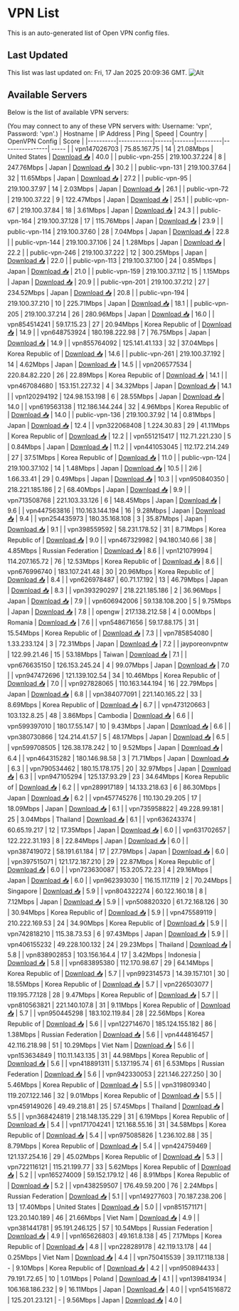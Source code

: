 # VPN List

This is an auto-generated list of Open VPN config files.

## Last Updated

This list was last updated on: Fri, 17 Jan 2025 20:09:36 GMT.
![Alt](https://repobeats.axiom.co/api/embed/186b98318ef1479477931607c1ad7d823f12451f.svg "Repobeats analytics image")

## Available Servers

Below is the list of available VPN servers:

(You may connect to any of these VPN servers with: Username: 'vpn', Password: 'vpn'.)
| Hostname | IP Address | Ping | Speed | Country | OpenVPN Config | Score |
|----------|------------|------|-------|---------|----------------| ----- |
| vpn147026703 | 75.85.167.75 | 14 | 21.08Mbps | United States | [Download 📥](./configs/server_0_US.ovpn) | 40.0 |
| public-vpn-255 | 219.100.37.224 | 8 | 247.76Mbps | Japan | [Download 📥](./configs/server_1_JP.ovpn) | 30.2 |
| public-vpn-131 | 219.100.37.64 | 32 | 11.65Mbps | Japan | [Download 📥](./configs/server_2_JP.ovpn) | 27.2 |
| public-vpn-95 | 219.100.37.97 | 14 | 2.03Mbps | Japan | [Download 📥](./configs/server_3_JP.ovpn) | 26.1 |
| public-vpn-72 | 219.100.37.22 | 9 | 122.47Mbps | Japan | [Download 📥](./configs/server_4_JP.ovpn) | 25.1 |
| public-vpn-67 | 219.100.37.84 | 18 | 3.61Mbps | Japan | [Download 📥](./configs/server_5_JP.ovpn) | 24.3 |
| public-vpn-164 | 219.100.37.128 | 17 | 115.76Mbps | Japan | [Download 📥](./configs/server_6_JP.ovpn) | 23.9 |
| public-vpn-114 | 219.100.37.60 | 28 | 7.04Mbps | Japan | [Download 📥](./configs/server_7_JP.ovpn) | 22.8 |
| public-vpn-144 | 219.100.37.106 | 24 | 1.28Mbps | Japan | [Download 📥](./configs/server_8_JP.ovpn) | 22.2 |
| public-vpn-246 | 219.100.37.222 | 12 | 300.25Mbps | Japan | [Download 📥](./configs/server_9_JP.ovpn) | 22.0 |
| public-vpn-113 | 219.100.37.100 | 24 | 0.85Mbps | Japan | [Download 📥](./configs/server_10_JP.ovpn) | 21.0 |
| public-vpn-159 | 219.100.37.112 | 15 | 1.15Mbps | Japan | [Download 📥](./configs/server_11_JP.ovpn) | 20.9 |
| public-vpn-201 | 219.100.37.212 | 27 | 234.52Mbps | Japan | [Download 📥](./configs/server_12_JP.ovpn) | 20.8 |
| public-vpn-194 | 219.100.37.210 | 10 | 225.71Mbps | Japan | [Download 📥](./configs/server_13_JP.ovpn) | 18.1 |
| public-vpn-205 | 219.100.37.214 | 26 | 280.96Mbps | Japan | [Download 📥](./configs/server_14_JP.ovpn) | 16.0 |
| vpn854514241 | 59.17.15.23 | 27 | 20.94Mbps | Korea Republic of | [Download 📥](./configs/server_15_KR.ovpn) | 14.9 |
| vpn648753924 | 180.198.222.98 | 7 | 76.75Mbps | Japan | [Download 📥](./configs/server_16_JP.ovpn) | 14.9 |
| vpn855764092 | 125.141.41.133 | 32 | 37.04Mbps | Korea Republic of | [Download 📥](./configs/server_17_KR.ovpn) | 14.6 |
| public-vpn-261 | 219.100.37.192 | 14 | 4.62Mbps | Japan | [Download 📥](./configs/server_18_JP.ovpn) | 14.5 |
| vpn206577534 | 220.84.82.220 | 26 | 22.89Mbps | Korea Republic of | [Download 📥](./configs/server_19_KR.ovpn) | 14.1 |
| vpn467084680 | 153.151.227.32 | 4 | 34.32Mbps | Japan | [Download 📥](./configs/server_20_JP.ovpn) | 14.1 |
| vpn120294192 | 124.98.153.198 | 6 | 28.55Mbps | Japan | [Download 📥](./configs/server_21_JP.ovpn) | 14.0 |
| vpn619563138 | 112.186.144.244 | 32 | 4.96Mbps | Korea Republic of | [Download 📥](./configs/server_22_KR.ovpn) | 14.0 |
| public-vpn-136 | 219.100.37.92 | 14 | 0.81Mbps | Japan | [Download 📥](./configs/server_23_JP.ovpn) | 12.4 |
| vpn322068408 | 1.224.30.83 | 29 | 41.11Mbps | Korea Republic of | [Download 📥](./configs/server_24_KR.ovpn) | 12.2 |
| vpn551215417 | 112.71.221.230 | 5 | 0.84Mbps | Japan | [Download 📥](./configs/server_25_JP.ovpn) | 11.2 |
| vpn441053045 | 112.172.214.249 | 27 | 37.51Mbps | Korea Republic of | [Download 📥](./configs/server_26_KR.ovpn) | 11.0 |
| public-vpn-124 | 219.100.37.102 | 14 | 1.48Mbps | Japan | [Download 📥](./configs/server_27_JP.ovpn) | 10.5 |
| 2i6 | 1.66.33.41 | 29 | 0.49Mbps | Japan | [Download 📥](./configs/server_28_JP.ovpn) | 10.3 |
| vpn950840350 | 218.221.185.186 | 2 | 68.40Mbps | Japan | [Download 📥](./configs/server_29_JP.ovpn) | 9.9 |
| vpn713508768 | 221.103.33.126 | 6 | 148.45Mbps | Japan | [Download 📥](./configs/server_30_JP.ovpn) | 9.6 |
| vpn447563816 | 110.163.144.194 | 16 | 9.28Mbps | Japan | [Download 📥](./configs/server_31_JP.ovpn) | 9.4 |
| vpn254435973 | 180.35.168.108 | 3 | 35.87Mbps | Japan | [Download 📥](./configs/server_32_JP.ovpn) | 9.1 |
| vpn398559592 | 58.231.178.52 | 31 | 8.71Mbps | Korea Republic of | [Download 📥](./configs/server_33_KR.ovpn) | 9.0 |
| vpn467329982 | 94.180.140.66 | 38 | 4.85Mbps | Russian Federation | [Download 📥](./configs/server_34_RU.ovpn) | 8.6 |
| vpn121079994 | 114.207.165.72 | 76 | 12.53Mbps | Korea Republic of | [Download 📥](./configs/server_35_KR.ovpn) | 8.6 |
| vpn676996740 | 183.107.241.48 | 30 | 20.96Mbps | Korea Republic of | [Download 📥](./configs/server_36_KR.ovpn) | 8.4 |
| vpn626978487 | 60.71.17.192 | 13 | 46.79Mbps | Japan | [Download 📥](./configs/server_37_JP.ovpn) | 8.3 |
| vpn393290297 | 218.221.185.186 | 2 | 36.96Mbps | Japan | [Download 📥](./configs/server_38_JP.ovpn) | 7.9 |
| vpn606942006 | 59.138.108.200 | 5 | 9.75Mbps | Japan | [Download 📥](./configs/server_39_JP.ovpn) | 7.8 |
| opengw | 217.138.212.58 | 4 | 0.00Mbps | Romania | [Download 📥](./configs/server_40_RO.ovpn) | 7.6 |
| vpn548671656 | 59.17.88.175 | 31 | 15.54Mbps | Korea Republic of | [Download 📥](./configs/server_41_KR.ovpn) | 7.3 |
| vpn785854080 | 1.33.233.124 | 3 | 72.31Mbps | Japan | [Download 📥](./configs/server_42_JP.ovpn) | 7.2 |
| jayporeonvpntw | 122.99.21.46 | 15 | 53.18Mbps | Taiwan | [Download 📥](./configs/server_43_TW.ovpn) | 7.1 |
| vpn676635150 | 126.153.245.24 | 4 | 99.07Mbps | Japan | [Download 📥](./configs/server_44_JP.ovpn) | 7.0 |
| vpn947472696 | 121.139.102.54 | 34 | 10.46Mbps | Korea Republic of | [Download 📥](./configs/server_45_KR.ovpn) | 7.0 |
| vpn927828065 | 110.163.144.194 | 16 | 22.79Mbps | Japan | [Download 📥](./configs/server_46_JP.ovpn) | 6.8 |
| vpn384077091 | 221.140.165.22 | 33 | 8.69Mbps | Korea Republic of | [Download 📥](./configs/server_47_KR.ovpn) | 6.7 |
| vpn473120663 | 103.132.8.25 | 48 | 3.86Mbps | Cambodia | [Download 📥](./configs/server_48_KH.ovpn) | 6.6 |
| vpn599397010 | 180.17.55.147 | 10 | 9.43Mbps | Japan | [Download 📥](./configs/server_49_JP.ovpn) | 6.6 |
| vpn380730866 | 124.214.41.57 | 5 | 48.17Mbps | Japan | [Download 📥](./configs/server_50_JP.ovpn) | 6.5 |
| vpn599708505 | 126.38.178.242 | 10 | 9.52Mbps | Japan | [Download 📥](./configs/server_51_JP.ovpn) | 6.4 |
| vpn464315282 | 180.146.98.58 | 3 | 71.71Mbps | Japan | [Download 📥](./configs/server_52_JP.ovpn) | 6.3 |
| vpn790534462 | 180.15.178.175 | 20 | 32.97Mbps | Japan | [Download 📥](./configs/server_53_JP.ovpn) | 6.3 |
| vpn947105294 | 125.137.93.29 | 23 | 34.64Mbps | Korea Republic of | [Download 📥](./configs/server_54_KR.ovpn) | 6.2 |
| vpn289917189 | 14.133.218.63 | 6 | 86.30Mbps | Japan | [Download 📥](./configs/server_55_JP.ovpn) | 6.2 |
| vpn457745276 | 110.130.29.205 | 17 | 18.09Mbps | Japan | [Download 📥](./configs/server_56_JP.ovpn) | 6.1 |
| vpn735958822 | 49.228.99.181 | 25 | 3.04Mbps | Thailand | [Download 📥](./configs/server_57_TH.ovpn) | 6.1 |
| vpn636243374 | 60.65.19.217 | 12 | 17.35Mbps | Japan | [Download 📥](./configs/server_58_JP.ovpn) | 6.0 |
| vpn631702657 | 122.222.31.193 | 8 | 22.84Mbps | Japan | [Download 📥](./configs/server_59_JP.ovpn) | 6.0 |
| vpn387419072 | 58.191.61.184 | 17 | 27.79Mbps | Japan | [Download 📥](./configs/server_60_JP.ovpn) | 6.0 |
| vpn397515071 | 121.172.187.210 | 29 | 22.87Mbps | Korea Republic of | [Download 📥](./configs/server_61_KR.ovpn) | 6.0 |
| vpn723630087 | 153.205.72.23 | 4 | 29.16Mbps | Japan | [Download 📥](./configs/server_62_JP.ovpn) | 6.0 |
| vpn962393030 | 116.15.117.119 | 2 | 70.24Mbps | Singapore | [Download 📥](./configs/server_63_SG.ovpn) | 5.9 |
| vpn804322274 | 60.122.160.18 | 8 | 7.12Mbps | Japan | [Download 📥](./configs/server_64_JP.ovpn) | 5.9 |
| vpn508820320 | 61.72.168.126 | 30 | 30.94Mbps | Korea Republic of | [Download 📥](./configs/server_65_KR.ovpn) | 5.9 |
| vpn475589119 | 210.222.169.53 | 24 | 34.90Mbps | Korea Republic of | [Download 📥](./configs/server_66_KR.ovpn) | 5.9 |
| vpn742818210 | 115.38.73.53 | 6 | 97.43Mbps | Japan | [Download 📥](./configs/server_67_JP.ovpn) | 5.9 |
| vpn406155232 | 49.228.100.132 | 24 | 29.23Mbps | Thailand | [Download 📥](./configs/server_68_TH.ovpn) | 5.8 |
| vpn838902853 | 103.156.164.4 | 17 | 3.42Mbps | Indonesia | [Download 📥](./configs/server_69_ID.ovpn) | 5.8 |
| vpn683895380 | 112.170.98.67 | 29 | 64.14Mbps | Korea Republic of | [Download 📥](./configs/server_70_KR.ovpn) | 5.7 |
| vpn992314573 | 14.39.157.101 | 30 | 18.55Mbps | Korea Republic of | [Download 📥](./configs/server_71_KR.ovpn) | 5.7 |
| vpn226503077 | 119.195.77.128 | 28 | 9.47Mbps | Korea Republic of | [Download 📥](./configs/server_72_KR.ovpn) | 5.7 |
| vpn810563821 | 221.140.107.8 | 31 | 9.11Mbps | Korea Republic of | [Download 📥](./configs/server_73_KR.ovpn) | 5.7 |
| vpn950445298 | 183.102.119.84 | 28 | 22.56Mbps | Korea Republic of | [Download 📥](./configs/server_74_KR.ovpn) | 5.6 |
| vpn122714670 | 185.124.155.182 | 86 | 1.38Mbps | Russian Federation | [Download 📥](./configs/server_75_RU.ovpn) | 5.6 |
| vpn444816457 | 42.116.218.98 | 51 | 10.29Mbps | Viet Nam | [Download 📥](./configs/server_76_VN.ovpn) | 5.6 |
| vpn153634849 | 110.11.143.135 | 31 | 44.98Mbps | Korea Republic of | [Download 📥](./configs/server_77_KR.ovpn) | 5.6 |
| vpn418891311 | 5.137.195.74 | 61 | 6.53Mbps | Russian Federation | [Download 📥](./configs/server_78_RU.ovpn) | 5.6 |
| vpn942330053 | 221.146.227.250 | 30 | 5.46Mbps | Korea Republic of | [Download 📥](./configs/server_79_KR.ovpn) | 5.5 |
| vpn319809340 | 119.207.122.146 | 32 | 9.01Mbps | Korea Republic of | [Download 📥](./configs/server_80_KR.ovpn) | 5.5 |
| vpn459149026 | 49.49.218.81 | 25 | 57.45Mbps | Thailand | [Download 📥](./configs/server_81_TH.ovpn) | 5.5 |
| vpn368424819 | 218.148.135.229 | 31 | 6.19Mbps | Korea Republic of | [Download 📥](./configs/server_82_KR.ovpn) | 5.4 |
| vpn171704241 | 121.168.55.16 | 31 | 34.58Mbps | Korea Republic of | [Download 📥](./configs/server_83_KR.ovpn) | 5.4 |
| vpn975085826 | 1.236.102.88 | 35 | 8.79Mbps | Korea Republic of | [Download 📥](./configs/server_84_KR.ovpn) | 5.4 |
| vpn424759469 | 121.137.254.16 | 29 | 45.02Mbps | Korea Republic of | [Download 📥](./configs/server_85_KR.ovpn) | 5.3 |
| vpn722116121 | 115.21.199.77 | 33 | 5.62Mbps | Korea Republic of | [Download 📥](./configs/server_86_KR.ovpn) | 5.2 |
| vpn165274009 | 59.152.179.12 | 46 | 8.91Mbps | Korea Republic of | [Download 📥](./configs/server_87_KR.ovpn) | 5.2 |
| vpn438259507 | 176.49.59.200 | 76 | 2.24Mbps | Russian Federation | [Download 📥](./configs/server_88_RU.ovpn) | 5.1 |
| vpn149277603 | 70.187.238.206 | 13 | 17.40Mbps | United States | [Download 📥](./configs/server_89_US.ovpn) | 5.0 |
| vpn851571171 | 123.20.140.189 | 46 | 21.66Mbps | Viet Nam | [Download 📥](./configs/server_90_VN.ovpn) | 4.9 |
| vpn381441781 | 95.191.246.125 | 57 | 10.54Mbps | Russian Federation | [Download 📥](./configs/server_91_RU.ovpn) | 4.9 |
| vpn165626803 | 49.161.8.138 | 45 | 7.17Mbps | Korea Republic of | [Download 📥](./configs/server_92_KR.ovpn) | 4.8 |
| vpn228289178 | 42.119.13.178 | 44 | 0.25Mbps | Viet Nam | [Download 📥](./configs/server_93_VN.ovpn) | 4.4 |
| vpn750415539 | 39.117.118.138 | - | 9.10Mbps | Korea Republic of | [Download 📥](./configs/server_94_KR.ovpn) | 4.2 |
| vpn950894433 | 79.191.72.65 | 10 | 1.01Mbps | Poland | [Download 📥](./configs/server_95_PL.ovpn) | 4.1 |
| vpn139841934 | 106.168.186.232 | 9 | 16.11Mbps | Japan | [Download 📥](./configs/server_96_JP.ovpn) | 4.0 |
| vpn541516872 | 125.201.23.121 | - | 9.56Mbps | Japan | [Download 📥](./configs/server_97_JP.ovpn) | 4.0 |

